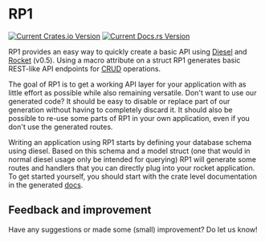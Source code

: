 # RP1

[![Current Crates.io Version](https://img.shields.io/crates/v/rp1.svg)](https://crates.io/crates/rp1)
[![Current Docs.rs Version](https://docs.rs/rp1/badge.svg)](https://docs.rs/rp1)

RP1 provides an easy way to quickly create a basic API using [Diesel] and
[Rocket] (v0.5). Using a macro attribute on a struct RP1 generates basic
REST-like API endpoints for [CRUD] operations.

The goal of RP1 is to get a working API layer for your application with as
little effort as possible while also remaining versatile. Don't want to use our
generated code? It should be easy to disable or replace part of our generation
without having to completely discard it. It should also be possible to re-use
some parts of RP1 in your own application, even if you don't use the generated
routes.

Writing an application using RP1 starts by defining your database schema using
diesel. Based on this schema and a model struct (one that would in normal
diesel usage only be intended for querying) RP1 will generate some routes and
handlers that you can directly plug into your rocket application. To get
started yourself, you should start with the crate level documentation in the
generated [docs].

## Feedback and improvement
Have any suggestions or made some (small) improvement? Do let us know!

[Diesel]: https://diesel.rs/
[Rocket]: https://rocket.rs/
[CRUD]: https://en.wikipedia.org/wiki/Create,_read,_update_and_delete
[docs]: https://docs.rs/rp1
